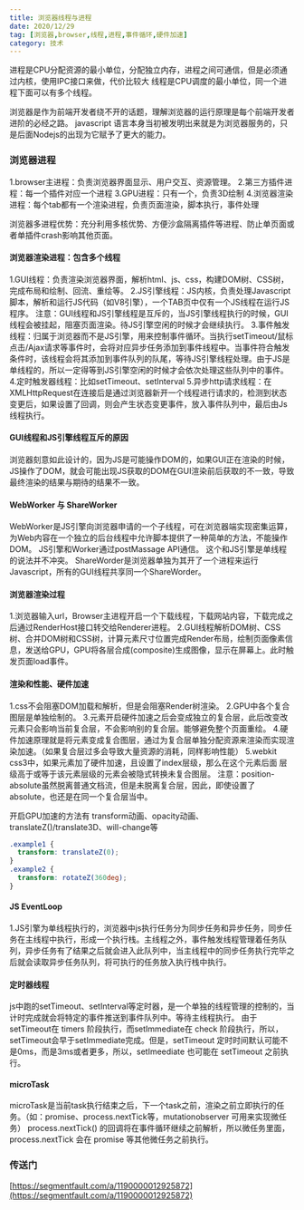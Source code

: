 ```yaml
---
title: 浏览器线程与进程
date: 2020/12/29
tag: [浏览器,browser,线程,进程,事件循环,硬件加速]
category: 技术
---
```


进程是CPU分配资源的最小单位，分配独立内存，进程之间可通信，但是必须通过内核，使用IPC接口来做，代价比较大
线程是CPU调度的最小单位，同一个进程下面可以有多个线程。

浏览器是作为前端开发者绕不开的话题，理解浏览器的运行原理是每个前端开发者进阶的必经之路。
javascript 语言本身当初被发明出来就是为浏览器服务的，只是后面Nodejs的出现为它赋予了更大的能力。

### 浏览器进程
1.browser主进程：负责浏览器界面显示、用户交互、资源管理。
2.第三方插件进程：每一个插件对应一个进程
3.GPU进程：只有一个，负责3D绘制
4.浏览器渲染进程：每个tab都有一个渲染进程，负责页面渲染，脚本执行，事件处理

浏览器多进程优势：充分利用多核优势、方便沙盒隔离插件等进程、防止单页面或者单插件crash影响其他页面。

#### 浏览器渲染进程：包含多个线程
1.GUI线程：负责渲染浏览器界面，解析html、js、css，构建DOM树、CSS树，完成布局和绘制、回流、重绘等。
2.JS引擎线程：JS内核，负责处理Javascript脚本，解析和运行JS代码（如V8引擎），一个TAB页中仅有一个JS线程在运行JS程序。
注意：GUI线程和JS引擎线程是互斥的，当JS引擎线程执行的时候，GUI线程会被挂起，阻塞页面渲染。待JS引擎空闲的时候才会继续执行。
3.事件触发线程：归属于浏览器而不是JS引擎，用来控制事件循环。当执行setTimeout/鼠标点击/Ajax请求等事件时，会将对应异步任务添加到事件线程中。当事件符合触发条件时，该线程会将其添加到事件队列的队尾，等待JS引擎线程处理。由于JS是单线程的，所以一定得等到JS引擎空闲的时候才会依次处理这些队列中的事件。
4.定时触发器线程：比如setTimeout、setInterval
5.异步http请求线程：在XMLHttpRequest在连接后是通过浏览器新开一个线程进行请求的，检测到状态变更后，如果设置了回调，则会产生状态变更事件，放入事件队列中，最后由Js线程执行。

#### GUI线程和JS引擎线程互斥的原因
浏览器刻意如此设计的，因为JS是可能操作DOM的，如果GUI正在渲染的时候，JS操作了DOM，就会可能出现JS获取的DOM在GUI渲染前后获取的不一致，导致最终渲染的结果与期待的结果不一致。

#### WebWorker 与 ShareWorker
WebWorker是JS引擎向浏览器申请的一个子线程，可在浏览器端实现密集运算，为Web内容在一个独立的后台线程中允许脚本提供了一种简单的方法，不能操作DOM。
JS引擎和Worker通过postMassage API通信。
这个和JS引擎是单线程的说法并不冲突。
ShareWorder是浏览器单独为其开了一个进程来运行Javascript，所有的GUI线程共享同一个ShareWorder。

#### 浏览器渲染过程
1.浏览器输入url，Browser主进程开启一个下载线程，下载网站内容，下载完成之后通过RenderHost接口转交给Renderer进程。
2.GUI线程解析DOM树、CSS树、合并DOM树和CSS树，计算元素尺寸位置完成Render布局，绘制页面像素信息，发送给GPU，GPU将各层合成(composite)生成图像，显示在屏幕上。此时触发页面load事件。

#### 渲染和性能、硬件加速
1.css不会阻塞DOM加载和解析，但是会阻塞Render树渲染。
2.GPU中各个复合图层是单独绘制的。
3.元素开启硬件加速之后会变成独立的复合层，此后改变改元素只会影响当前复合层，不会影响别的复合层。能够避免整个页面重绘。
4.硬件加速原理就是将元素变成复合图层，通过为复合层单独分配资源来渲染而实现渲染加速。（如果复合层过多会导致大量资源的消耗，同样影响性能）
5.webkit css3中，如果元素加了硬件加速，且设置了index层级，那么在这个元素后面 层级高于或等于该元素层级的元素会被隐式转换未复合图层。
注意：position-absolute虽然脱离普通文档流，但是未脱离复合层，因此，即使设置了absolute，也还是在同一个复合层当中。

开启GPU加速的方法有 transform动画、opacity动画、translateZ()/translate3D、will-change等
```css
.example1 {
  transform: translateZ(0);
}
.example2 {
  transform: rotateZ(360deg);
}
```

#### JS EventLoop
1.JS引擎为单线程执行的，浏览器中js执行任务分为同步任务和异步任务，同步任务在主线程中执行，形成一个执行栈。主线程之外，事件触发线程管理着任务队列，异步任务有了结果之后就会进入此队列中，当主线程中的同步任务执行完毕之后就会读取异步任务队列，将可执行的任务放入执行栈中执行。

#### 定时器线程
js中跑的setTimeout、setInterval等定时器，是一个单独的线程管理的控制的，当计时完成就会将特定的事件推送到事件队列中。等待主线程执行。
由于setTimeout在 timers 阶段执行，而setImmediate在 check 阶段执行，所以，setTimeout会早于setImmediate完成。但是，setTimeout 定时时间默认可能不是0ms，而是3ms或者更多，所以，setImeediate 也可能在 setTimeout 之前执行。

#### microTask
microTask是当前task执行结束之后，下一个task之前，渲染之前立即执行的任务。（如：promise、process.nextTick等，mutationobserver 可用来实现微任务）
process.nextTick() 的回调将在事件循环继续之前解析，所以微任务里面，process.nextTick 会在 promise 等其他微任务之前执行。


### 传送门
[https://segmentfault.com/a/1190000012925872](https://segmentfault.com/a/1190000012925872)

